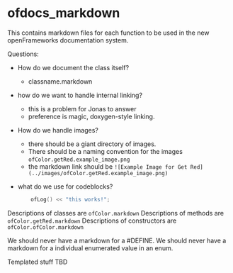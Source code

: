 # ofdocs_markdown
This contains markdown files for each function to be used in the new openFrameworks documentation system.


Questions:

* How do we document the class itself?
  - classname.markdown

* how do we want to handle internal linking?
  - this is a problem for Jonas to answer
  - preference is magic, doxygen-style linking.

* How do we handle images?
  - there should be a giant directory of images. 
  - There should be a naming convention for the images
      `ofColor.getRed.example_image.png`
  - the markdown link should be
      `![Example Image for Get Red](../images/ofColor.getRed.example_image.png)`
* what do we use for codeblocks?
   
    ```cpp
        ofLog() << "this works!";
    ```


Descriptions of classes are `ofColor.markdown`
Descriptions of methods are `ofColor.getRed.markdown`
Descriptions of constructors are `ofColor.ofColor.markdown`

We should never have a markdown for a #DEFINE.
We should never have a markdown for a individual enumerated value in an enum.

Templated stuff TBD
